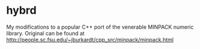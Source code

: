 hybrd
=====

My modifications to a popular C++ port of the venerable MINPACK numeric library. Original can be found at http://people.sc.fsu.edu/~jburkardt/cpp_src/minpack/minpack.html

